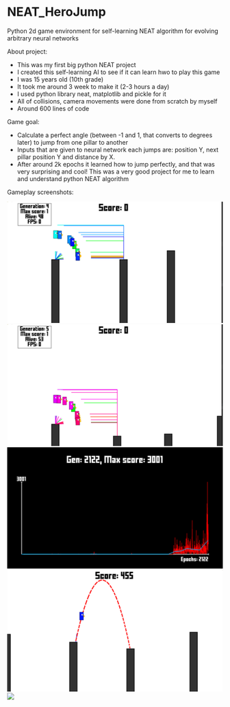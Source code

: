 # NEAT_HeroJump
Python 2d game environment for self-learning NEAT algorithm for evolving arbitrary neural networks

About project:
- This was my first big python NEAT project
- I created this self-learning AI to see if it can learn hwo to play this game
- I was 15 years old (10th grade)
- It took me around 3 week to make it (2-3 hours a day)
- I used python library neat, matplotlib and pickle for it
- All of collisions, camera movements were done from scratch by myself
- Around 600 lines of code

Game goal:
- Calculate a perfect angle (between -1 and 1, that converts to degrees later) to jump from one pillar to another
- Inputs that are given to neural network each jumps are: position Y, next pillar position Y and distance by X.
- After around 2k epochs it learned how to jump perfectly, and that was very surprising and cool!
This was a very good project for me to learn and understand python NEAT algorithm

Gameplay screenshots:

![](screenshots/screen1.jpg?raw=true)
![](screenshots/screen2.jpg?raw=true)
![](screenshots/screen3.jpg?raw=true)
![](screenshots/screen4.jpg?raw=true)
![](screenshots/screen5.jpg?raw=true)
